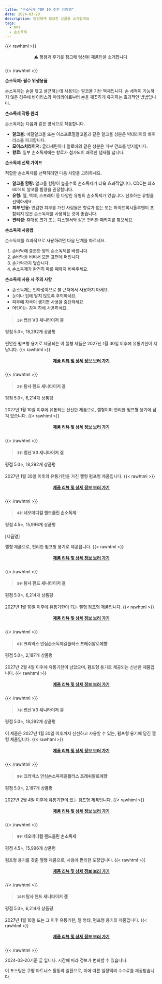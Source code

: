 ```yaml
---
title: "손소독제 TOP 10 추천 아이템"
date: 2024-03-20
description: 당신에게 필요한 상품을 소개할게요
tags:
  - 뷰티
  - 손소독제
---
```

{{< rawhtml >}}<div class="toc" style="text-align: center; height: 50px; line-height: 2;">  <p>⚠️ 평점과 후기를 참고해 엄선된 제품만을 소개합니다.<br></p></div> {{< /rawhtml >}}

**손소독제: 필수 위생용품**

손소독제는 손을 닦고 살균하는데 사용되는 알코올 기반 액체입니다. 손 세척이 가능하지 않은 경우에 바이러스와 박테리아로부터 손을 깨끗하게 유지하는 효과적인 방법입니다.

**손소독제 작동 원리**

손소독제는 다음과 같은 방식으로 작동합니다.

* **알코올:** 에틸알코올 또는 이소프로필알코올과 같은 알코올 성분은 박테리아와 바이러스를 파괴합니다.
* **모이스처라이저:** 글리세린이나 알로에와 같은 성분은 피부 건조를 방지합니다.
* **향료:** 일부 손소독제에는 향료가 첨가되어 쾌적한 냄새를 냅니다.

**손소독제 선택 가이드**

적합한 손소독제를 선택하려면 다음 사항을 고려하세요.

* **알코올 함량:** 알코올 함량이 높을수록 손소독제가 더욱 효과적입니다. CDC는 최소 60%의 알코올 함량을 권장합니다.
* **유형:** 젤, 액체, 스프레이 등 다양한 유형의 손소독제가 있습니다. 선호하는 유형을 선택하세요.
* **피부 반응:** 민감한 피부를 가진 사람들은 향료가 없는 또는 하이드록시톨루엔이 포함되지 않은 손소독제를 사용하는 것이 좋습니다.
* **편리성:** 휴대용 크기 또는 디스펜서와 같은 편리한 패키지를 찾으세요.

**손소독제 사용법**

손소독제를 효과적으로 사용하려면 다음 단계를 따르세요.

1. 손바닥에 충분한 양의 손소독제를 바릅니다.
2. 손바닥을 비벼서 모든 표면에 퍼집니다.
3. 손가락까지 덮습니다.
4. 손소독제가 완전히 마를 때까지 비벼주세요.

**손소독제 사용 시 주의 사항**

* 손소독제는 인화성이므로 불 근처에서 사용하지 마세요.
* 눈이나 입에 닿지 않도록 주의하세요.
* 피부에 자극이 생기면 사용을 중단하세요.
* 어린이는 감독 하에 사용하세요.


>#### `1위` 랩신 V3 새니타이저 겔
평점 5.0⭐, 18,292개 상품평

편안한 펌프형 용기로 제공되는 이 젤형 제품은 2027년 1월 30일 이후에 유통기한이 지납니다.
{{< rawhtml >}}<div class="toc" style="text-align: center; height: 50px; line-height: 2;"><p><b><a href="https://link.coupang.com/re/AFFSDP?lptag=AF5033054&pageKey=6742949912&itemId=21353187843&vendorItemId=70281806424&traceid=V0-153-eaef7ddf6692e479&requestid=20240320215025415168709900&token=31850B%7CGM">제품 리뷰 및 상세 정보 보러 가기</a></b><br></p> </div>{{< /rawhtml >}}

>#### `2위` 탐사 핸드 새니타이저 겔
평점 5.0⭐, 6,214개 상품평

2027년 1월 10일 이후에 유통되는 신선한 제품으로, 젤형이며 편리한 펌프형 용기에 담겨 있습니다.
{{< rawhtml >}}<div class="toc" style="text-align: center; height: 50px; line-height: 2;"><p><b><a href="https://link.coupang.com/re/AFFSDP?lptag=AF5033054&pageKey=5314986710&itemId=7713562368&vendorItemId=75003769022&traceid=V0-153-b0c7b283a49ab92d&requestid=20240320215025415168709900&token=31850B%7CGM">제품 리뷰 및 상세 정보 보러 가기</a></b><br></p> </div>{{< /rawhtml >}}

>#### `3위` 랩신 V3 새니타이저 겔
평점 5.0⭐, 18,292개 상품평

2027년 1월 30일 이후의 유통기한을 가진 젤형 펌프형 제품입니다.
{{< rawhtml >}}<div class="toc" style="text-align: center; height: 50px; line-height: 2;"><p><b><a href="https://link.coupang.com/re/AFFSDP?lptag=AF5033054&pageKey=6742949912&itemId=21353187837&vendorItemId=70223545365&traceid=V0-153-eaef7ddf6692e479&requestid=20240320215025415168709900&token=31850B%7CGM">제품 리뷰 및 상세 정보 보러 가기</a></b><br></p> </div>{{< /rawhtml >}}

>#### `4위` 네오메디컬 핸드클린 손소독제
평점 4.5⭐, 15,996개 상품평

[제품명]

젤형 제품으로, 편리한 펌프형 용기로 제공됩니다.
{{< rawhtml >}}<div class="toc" style="text-align: center; height: 50px; line-height: 2;"><p><b><a href="https://link.coupang.com/re/AFFSDP?lptag=AF5033054&pageKey=1241016784&itemId=7211998459&vendorItemId=77646245133&traceid=V0-153-ca134d3d66fccd6e&requestid=20240320215025415168709900&token=31850B%7CGM">제품 리뷰 및 상세 정보 보러 가기</a></b><br></p> </div>{{< /rawhtml >}}

>#### `5위` 탐사 핸드 새니타이저 겔
평점 5.0⭐, 6,214개 상품평

2027년 1월 10일 이후에 유통기한이 되는 젤형 펌프형 제품입니다.
{{< rawhtml >}}<div class="toc" style="text-align: center; height: 50px; line-height: 2;"><p><b><a href="https://link.coupang.com/re/AFFSDP?lptag=AF5033054&pageKey=5314986710&itemId=19013357913&vendorItemId=86137973769&traceid=V0-153-b0c7b283a49ab92d&requestid=20240320215025415168709900&token=31850B%7CGM">제품 리뷰 및 상세 정보 보러 가기</a></b><br></p> </div>{{< /rawhtml >}}

>#### `6위` 크리넥스 안심손소독제겔플러스 프레쉬알로에향
평점 5.0⭐, 2,187개 상품평

2027년 2월 4일 이후에 유통기한이 남았으며, 펌프형 용기로 제공되는 신선한 제품입니다.
{{< rawhtml >}}<div class="toc" style="text-align: center; height: 50px; line-height: 2;"><p><b><a href="https://link.coupang.com/re/AFFSDP?lptag=AF5033054&pageKey=6836041556&itemId=17910176732&vendorItemId=85072863808&traceid=V0-153-bad2c644d4fccf5e&requestid=20240320215025415168709900&token=31850B%7CGM">제품 리뷰 및 상세 정보 보러 가기</a></b><br></p> </div>{{< /rawhtml >}}

>#### `7위` 랩신 V3 새니타이저 겔
평점 5.0⭐, 18,292개 상품평

이 제품은 2027년 1월 30일 이후까지 신선하고 사용할 수 있는, 펌프형 용기에 담긴 젤형 제품입니다.
{{< rawhtml >}}<div class="toc" style="text-align: center; height: 50px; line-height: 2;"><p><b><a href="https://link.coupang.com/re/AFFSDP?lptag=AF5033054&pageKey=6742949912&itemId=21353187878&vendorItemId=85072861431&traceid=V0-153-eaef7ddf6692e479&requestid=20240320215025415168709900&token=31850B%7CGM">제품 리뷰 및 상세 정보 보러 가기</a></b><br></p> </div>{{< /rawhtml >}}

>#### `8위` 크리넥스 안심손소독제겔플러스 프레쉬알로에향
평점 5.0⭐, 2,187개 상품평

2027년 2월 4일 이후에 유통기한이 있는 펌프형 제품입니다.
{{< rawhtml >}}<div class="toc" style="text-align: center; height: 50px; line-height: 2;"><p><b><a href="https://link.coupang.com/re/AFFSDP?lptag=AF5033054&pageKey=6836041556&itemId=17943638426&vendorItemId=85101495666&traceid=V0-153-bad2c644d4fccf5e&requestid=20240320215025415168709900&token=31850B%7CGM">제품 리뷰 및 상세 정보 보러 가기</a></b><br></p> </div>{{< /rawhtml >}}

>#### `9위` 네오메디컬 핸드클린 손소독제
평점 4.5⭐, 15,996개 상품평

펌프형 용기를 갖춘 젤형 제품으로, 사용에 편리한 포장입니다.
{{< rawhtml >}}<div class="toc" style="text-align: center; height: 50px; line-height: 2;"><p><b><a href="https://link.coupang.com/re/AFFSDP?lptag=AF5033054&pageKey=1241016784&itemId=3130209427&vendorItemId=81434475917&traceid=V0-153-ca134d3d66fccd6e&requestid=20240320215025415168709900&token=31850B%7CGM">제품 리뷰 및 상세 정보 보러 가기</a></b><br></p> </div>{{< /rawhtml >}}

>#### `10위` 탐사 핸드 새니타이저 겔
평점 5.0⭐, 6,214개 상품평

2027년 1월 10일 또는 그 이후 유통기한, 젤 형태, 펌프형 용기의 제품입니다.
{{< rawhtml >}}<div class="toc" style="text-align: center; height: 50px; line-height: 2;"><p><b><a href="https://link.coupang.com/re/AFFSDP?lptag=AF5033054&pageKey=5314986710&itemId=19013357526&vendorItemId=86137973504&traceid=V0-153-b0c7b283a49ab92d&requestid=20240320215025415168709900&token=31850B%7CGM">제품 리뷰 및 상세 정보 보러 가기</a></b><br></p> </div>{{< /rawhtml >}}


2024-03-20기준 글 입니다.
시간에 따라 정보가 변화할 수 있습니다.

이 포스팅은 쿠팡 파트너스 활동의 일환으로, 이에 따른 일정액의 수수료를 제공받습니다.